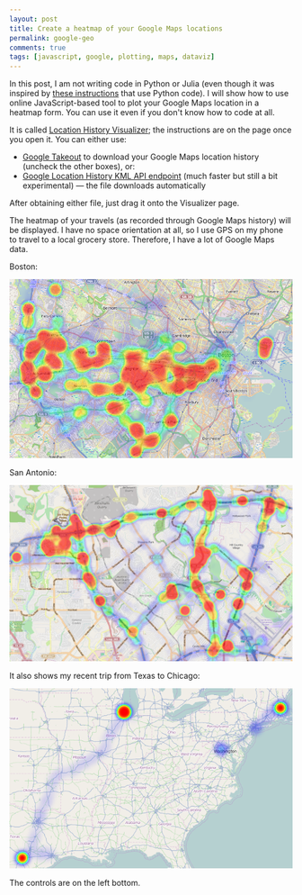 ```yaml
---
layout: post
title: Create a heatmap of your Google Maps locations
permalink: google-geo
comments: true
tags: [javascript, google, plotting, maps, dataviz]
---
```


In this post, I am not writing code in Python or Julia (even though it was inspired by [these instructions](http://www.chrisalbon.com/map-your-google-location-history/) that use Python code). I will show how to use online JavaScript-based tool to plot your Google Maps location in a heatmap form. You can use it even if you don't know how to code at all.

It is called [Location History Visualizer](https://theopolis.me/location-history-visualizer/); the instructions are on the page once you open it. You can either use:

* [Google Takeout](https://www.google.com/settings/takeout) to download your Google Maps location history (uncheck the other boxes), or:
* [Google Location History KML API endpoint](https://maps.google.com/locationhistory/kml?startTime=0&endTime=9000000000000) (much faster but still a bit experimental) — the file downloads automatically

After obtaining either file, just drag it onto the Visualizer page.

The heatmap of your travels (as recorded through Google Maps history) will be displayed. I have no space orientation at all, so I use GPS on my phone to travel to a local grocery store. Therefore, I have a lot of Google Maps data.

Boston:

![](/images/boston_heatmap.png)

San Antonio:

![](/images/SA_heat_map.png)

It also shows my recent trip from Texas to Chicago:

![](/images/us_travel_heatmap.png)

The controls are on the left bottom. 